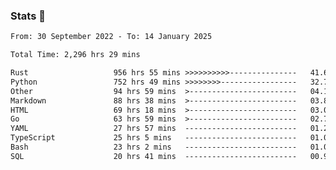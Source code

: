 ### Stats 👋
<!--START_SECTION:waka-->

```txt
From: 30 September 2022 - To: 14 January 2025

Total Time: 2,296 hrs 29 mins

Rust                   956 hrs 55 mins >>>>>>>>>>---------------   41.67 %
Python                 752 hrs 49 mins >>>>>>>>-----------------   32.78 %
Other                  94 hrs 59 mins  >------------------------   04.14 %
Markdown               88 hrs 38 mins  >------------------------   03.86 %
HTML                   69 hrs 18 mins  >------------------------   03.02 %
Go                     63 hrs 59 mins  >------------------------   02.79 %
YAML                   27 hrs 57 mins  -------------------------   01.22 %
TypeScript             25 hrs 5 mins   -------------------------   01.09 %
Bash                   23 hrs 2 mins   -------------------------   01.00 %
SQL                    20 hrs 41 mins  -------------------------   00.90 %
```

<!--END_SECTION:waka-->

<!--
**buhaytza2005/buhaytza2005** is a ✨ _special_ ✨ repository because its `README.md` (this file) appears on your GitHub profile.

Here are some ideas to get you started:

- 🔭 I’m currently working on ...
- 🌱 I’m currently learning ...
- 👯 I’m looking to collaborate on ...
- 🤔 I’m looking for help with ...
- 💬 Ask me about ...
- 📫 How to reach me: ...
- 😄 Pronouns: ...
- ⚡ Fun fact: ...
-->


